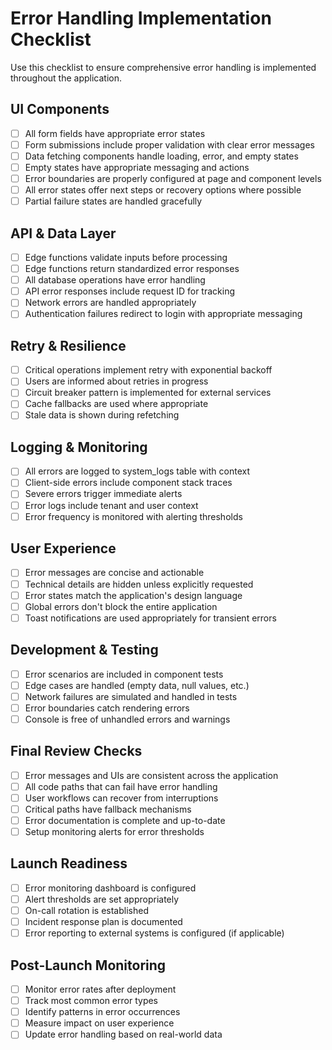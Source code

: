 
# Error Handling Implementation Checklist

Use this checklist to ensure comprehensive error handling is implemented throughout the application.

## UI Components

- [ ] All form fields have appropriate error states
- [ ] Form submissions include proper validation with clear error messages
- [ ] Data fetching components handle loading, error, and empty states
- [ ] Empty states have appropriate messaging and actions
- [ ] Error boundaries are properly configured at page and component levels
- [ ] All error states offer next steps or recovery options where possible
- [ ] Partial failure states are handled gracefully

## API & Data Layer

- [ ] Edge functions validate inputs before processing
- [ ] Edge functions return standardized error responses
- [ ] All database operations have error handling
- [ ] API error responses include request ID for tracking
- [ ] Network errors are handled appropriately
- [ ] Authentication failures redirect to login with appropriate messaging

## Retry & Resilience

- [ ] Critical operations implement retry with exponential backoff
- [ ] Users are informed about retries in progress
- [ ] Circuit breaker pattern is implemented for external services
- [ ] Cache fallbacks are used where appropriate
- [ ] Stale data is shown during refetching

## Logging & Monitoring

- [ ] All errors are logged to system_logs table with context
- [ ] Client-side errors include component stack traces
- [ ] Severe errors trigger immediate alerts
- [ ] Error logs include tenant and user context
- [ ] Error frequency is monitored with alerting thresholds

## User Experience

- [ ] Error messages are concise and actionable
- [ ] Technical details are hidden unless explicitly requested
- [ ] Error states match the application's design language
- [ ] Global errors don't block the entire application
- [ ] Toast notifications are used appropriately for transient errors

## Development & Testing

- [ ] Error scenarios are included in component tests
- [ ] Edge cases are handled (empty data, null values, etc.)
- [ ] Network failures are simulated and handled in tests
- [ ] Error boundaries catch rendering errors
- [ ] Console is free of unhandled errors and warnings

## Final Review Checks

- [ ] Error messages and UIs are consistent across the application
- [ ] All code paths that can fail have error handling
- [ ] User workflows can recover from interruptions
- [ ] Critical paths have fallback mechanisms
- [ ] Error documentation is complete and up-to-date
- [ ] Setup monitoring alerts for error thresholds

## Launch Readiness

- [ ] Error monitoring dashboard is configured
- [ ] Alert thresholds are set appropriately
- [ ] On-call rotation is established
- [ ] Incident response plan is documented
- [ ] Error reporting to external systems is configured (if applicable)

## Post-Launch Monitoring

- [ ] Monitor error rates after deployment
- [ ] Track most common error types
- [ ] Identify patterns in error occurrences
- [ ] Measure impact on user experience
- [ ] Update error handling based on real-world data
